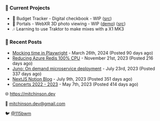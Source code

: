 ### 📌 Current Projects
- 💸 Budget Tracker - Digital checkbook - WIP ([src](https://github.com/bmitchinson/budget-entry))
- 📸 Portals - WebXR 3D photo viewing - WIP ([demo](https://portals.mitchinson.dev/)) ([src](https://github.com/bmitchinson/vr-jpg-viewer-webxr))
- 🎶 Learning to use Traktor to make mixes with a X1 MK3

### 📝 Recent Posts

- [Mocking time in Playwright](https://blog.mitchinson.dev/playwright-mock-time) - March 26th, 2024 (Posted 90 days ago)
- [Reducing Azure Redis 100% CPU](https://blog.mitchinson.dev/redis-cpu) - November 21st, 2023 (Posted 216 days ago)
- [Juno: On demand microservice deployment](https://blog.mitchinson.dev/juno) - July 23rd, 2023 (Posted 337 days ago)
- [NextJS Notion Blog](https://blog.mitchinson.dev/blog-2023) - July 9th, 2023 (Posted 351 days ago)
- [Concerts 2022 - 2023](https://blog.mitchinson.dev/concerts-2023) - May 7th, 2023 (Posted 414 days ago)

🌐 https://mitchinson.dev

💌 mitchinson.dev@gmail.com

🐦 [@115bwm](https://twitter.com/115bwm)